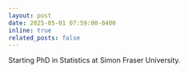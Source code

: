 ```yaml
---
layout: post
date: 2025-05-01 07:59:00-0400
inline: true
related_posts: false
---
```


Starting PhD in Statistics at Simon Fraser University.
